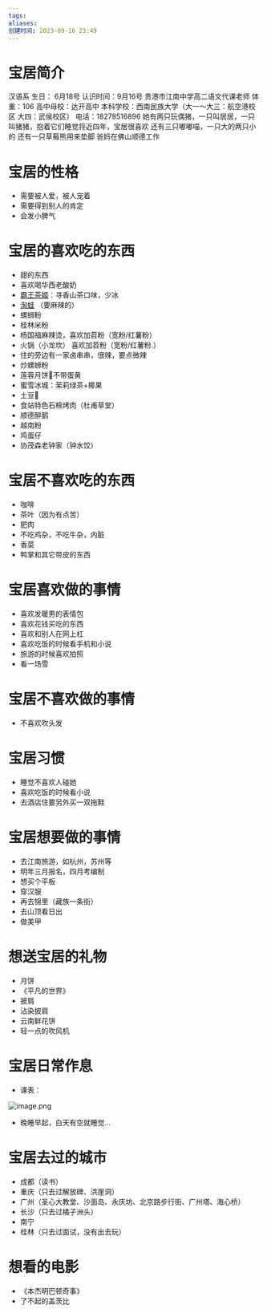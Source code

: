 ```yaml
---
tags: 
aliases: 
创建时间: 2023-09-16 23:49
---
```


# 宝居简介

汉语系
生日： 6月18号
认识时间：9月16号
贵港市江南中学高二语文代课老师
体重：106
高中母校：达开高中
本科学校：西南民族大学（大一～大三：航空港校区  大四：武侯校区）
电话：18278516896
她有两只玩偶猪，一只叫居居，一只叫猪猪，抱着它们睡觉将近四年，宝居很喜欢
还有三只嘟嘟喵，一只大的两只小的
还有一只草莓熊用来垫脚
爸妈在佛山顺德工作

# 宝居的性格

- 需要被人爱，被人宠着
- 需要得到别人的肯定
- 会发小脾气

# 宝居的喜欢吃的东西

- 甜的东西
- 喜欢喝华西老酸奶
- [霸王茶姬](https://www.chagee.com/)：寻香山茶口味，少冰
- [淘蛙](http://www.tao-wa.com/) （要麻辣的）
- 螺蛳粉
- 桂林米粉
- 杨国福麻辣烫，喜欢加苕粉（宽粉/红薯粉）
- 火锅（小龙坎） 喜欢加苕粉（宽粉/红薯粉.）
- 住的旁边有一家卤串串，很辣，要点微辣
- 炒螺蛳粉
- 莲蓉月饼🥮不带蛋黄
- 蜜雪冰城：茉莉绿茶+椰果
- 土豆🥔
- 食站特色石棉烤肉（杜甫草堂）
- 顺德醉鹅
- 越南粉
- 鸡蛋仔
- 协茂森老钟家（钟水饺）

# 宝居不喜欢吃的东西

- 咖啡
- 茶叶（因为有点苦）
- 肥肉
- 不吃鸡杂，不吃牛杂，内脏
- 香菜
- 鸭掌和其它带皮的东西

# 宝居喜欢做的事情

- 喜欢发暖男的表情包
- 喜欢花钱买吃的东西
- 喜欢和别人在网上杠
- 喜欢吃饭的时候看手机和小说
- 旅游的时候喜欢拍照
- 看一场雪

# 宝居不喜欢做的事情

- 不喜欢吹头发

# 宝居习惯

- 睡觉不喜欢人碰她
- 喜欢吃饭的时候看小说
- 去酒店住要另外买一双拖鞋

# 宝居想要做的事情

- 去江南旅游，如杭州，苏州等
- 明年三月报名，四月考编制
- 想买个平板
- 穿汉服
- 再去锦里（藏族一条街）
- 去山顶看日出
- 做美甲


# 想送宝居的礼物

- 月饼
- 《平凡的世界》
- 披肩
- 沾染披肩
- 云南鲜花饼
- 轻一点的吹风机



# 宝居日常作息

- 课表：

![image.png](https://zbn-picture-1319009493.cos.ap-guangzhou.myqcloud.com/public-pic/202309170015137.png)

- 晚睡早起，白天有空就睡觉...


# 宝居去过的城市

- 成都（读书）
- 重庆（只去过解放碑、洪崖洞）
- 广州（圣心大教堂、沙面岛、永庆坊、北京路步行街、广州塔、海心桥）
- 长沙（只去过橘子洲头）
- 南宁
- 桂林（只去过面试，没有出去玩）


# 想看的电影

- 《本杰明巴顿奇事》
- 了不起的盖茨比
